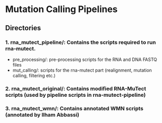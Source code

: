 # Mutation Calling Pipelines

## Directories

### 1. rna_mutect_pipeline/: Contains the scripts required to run rna-mutect.

  - pre_processing/: pre-processing scripts for the RNA and DNA FASTQ files
  - mut_calling/: scripts for the rna-mutect part (realignment, mutation calling, filtering etc.)

### 2. rna_mutect_original/: Contains modified RNA-MuTect scripts (used by pipeline scripts in rna-mutect-pipeline)

### 3. rna_mutect_wmn/: Contains annotated WMN scripts (annotated by Ilham Abbassi)
